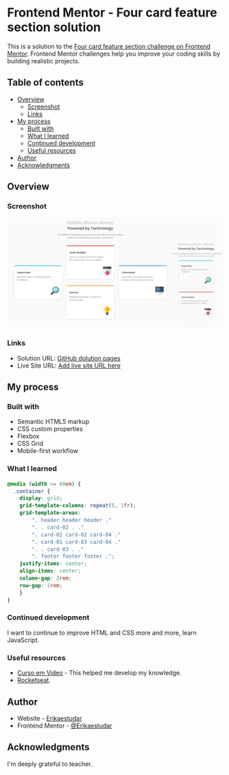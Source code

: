 # Frontend Mentor - Four card feature section solution

This is a solution to the [Four card feature section challenge on Frontend Mentor](https://www.frontendmentor.io/challenges/four-card-feature-section-weK1eFYK). Frontend Mentor challenges help you improve your coding skills by building realistic projects. 

## Table of contents

- [Overview](#overview)
  - [Screenshot](#screenshot)
  - [Links](#links)
- [My process](#my-process)
  - [Built with](#built-with)
  - [What I learned](#what-i-learned)
  - [Continued development](#continued-development)
  - [Useful resources](#useful-resources)
- [Author](#author)
- [Acknowledgments](#acknowledgments)


## Overview

### Screenshot

![](design/screenshot.png)

### Links

- Solution URL: [GitHub dolution pages](https://github.com/Erikaestudar/development/tree/main/four-card-feature-section-master)
- Live Site URL: [Add live site URL here](https://erikaestudar.github.io/development/four-card-feature-section-master/index.html)

## My process

### Built with

- Semantic HTML5 markup
- CSS custom properties
- Flexbox
- CSS Grid
- Mobile-first workflow

### What I learned

```css
@media (width >= 80em) {
  .container {
    display: grid;
    grid-template-columns: repeat(5, 1fr);
    grid-template-areas: 
        ". header header header ."
        ". . card-02 . ."
        ". card-01 card-02 card-04 ."
        ". card-01 card-03 card-04 ."
        ". . card-03 . ."
        ". footer footer footer .";
    justify-items: center;
    align-items: center;
    column-gap: 2rem;
    row-gap: 1rem;
    }
}

```

### Continued development

I want to continue to improve HTML and CSS more and more, learn JavaScript.

### Useful resources

- [Curso em Video](https://www.youtube.com/c/CursoemV%C3%ADdeo/playlists) - This helped me develop my knowledge.
- [Rocketseat](https://www.rocketseat.com.br/).

## Author

- Website - [Erikaestudar](https://github.com/Erikaestudar/development/tree/main/four-card-feature-section-master)
- Frontend Mentor - [@Erikaestudar](https://www.frontendmentor.io/profile/Erikaestudar)

## Acknowledgments

I'm deeply grateful to teacher.
